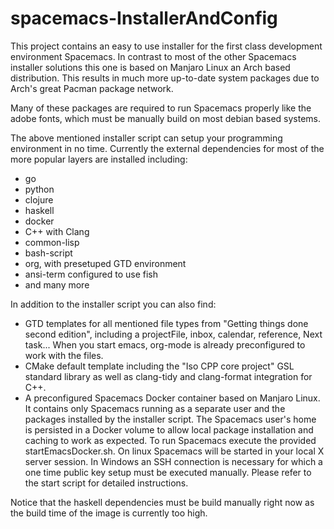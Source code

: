 # spacemacs-InstallerAndConfig

This project contains an easy to use installer for the first class development environment Spacemacs.
In contrast to most of the other Spacemacs installer solutions this one is based on Manjaro Linux an Arch based distribution.
This results in much more up-to-date system packages due to Arch's great Pacman package network.

Many of these packages are required to run Spacemacs properly like the adobe fonts, which must be manually build
on most debian based systems.

The above mentioned installer script can setup your programming environment in no time.
Currently the external dependencies for most of the more popular layers are installed including:
* go
* python
* clojure
* haskell
* docker
* C++ with Clang
* common-lisp
* bash-script
* org, with presetuped GTD environment
* ansi-term configured to use fish
* and many more

In addition to the installer script you can also find:
* GTD templates for all mentioned file types from "Getting things done second edition", including a projectFile, inbox, calendar, reference, Next task... When you start emacs, org-mode is already preconfigured to work with the files. 
* CMake default template including the "Iso CPP core project" GSL standard library as well as clang-tidy and clang-format integration for C++.
* A preconfigured Spacemacs Docker container based on Manjaro Linux. It contains only Spacemacs running as a separate user and the packages installed by the installer script. The Spacemacs user's home is persisted in a Docker volume to allow local package installation and caching to work as expected. To run Spacemacs execute the provided startEmacsDocker<OS>.sh. On linux Spacemacs will be started in your local X server session. In Windows an SSH connection is necessary for which a one time public key setup must be executed manually. Please refer to the start script for detailed instructions.

Notice that the haskell dependencies must be build manually right now as the build time of the image is currently too high.
